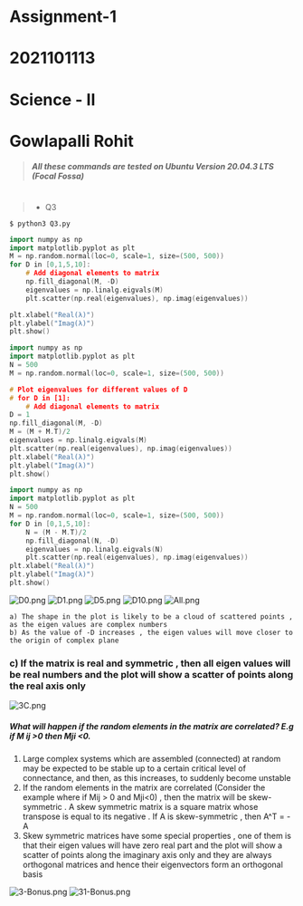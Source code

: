# Assignment-1
# 2021101113
# Science - II
# Gowlapalli Rohit

>##### All these commands are tested on Ubuntu Version 20.04.3 LTS (Focal Fossa) 
```

```

> * Q3

`$ python3 Q3.py`
```cpp
import numpy as np
import matplotlib.pyplot as plt
M = np.random.normal(loc=0, scale=1, size=(500, 500))
for D in [0,1,5,10]:
    # Add diagonal elements to matrix
    np.fill_diagonal(M, -D)
    eigenvalues = np.linalg.eigvals(M)
    plt.scatter(np.real(eigenvalues), np.imag(eigenvalues))

plt.xlabel("Real(λ)")
plt.ylabel("Imag(λ)")
plt.show()
```

```cpp
import numpy as np
import matplotlib.pyplot as plt
N = 500
M = np.random.normal(loc=0, scale=1, size=(500, 500))

# Plot eigenvalues for different values of D
# for D in [1]:
    # Add diagonal elements to matrix
D = 1
np.fill_diagonal(M, -D)
M = (M + M.T)/2
eigenvalues = np.linalg.eigvals(M)
plt.scatter(np.real(eigenvalues), np.imag(eigenvalues))
plt.xlabel("Real(λ)")
plt.ylabel("Imag(λ)")
plt.show()
``` 
```cpp
import numpy as np
import matplotlib.pyplot as plt
N = 500
M = np.random.normal(loc=0, scale=1, size=(500, 500))
for D in [0,1,5,10]:
    N = (M - M.T)/2
    np.fill_diagonal(N, -D)
    eigenvalues = np.linalg.eigvals(N)
    plt.scatter(np.real(eigenvalues), np.imag(eigenvalues))
plt.xlabel("Real(λ)")
plt.ylabel("Imag(λ)")
plt.show()
``` 
![D0.png](D0.png) 
![D1.png](D1.png)
![D5.png](D5.png)
![D10.png](D10.png)
![All.png](All.png) 

```
a) The shape in the plot is likely to be a cloud of scattered points , as the eigen values are complex numbers
b) As the value of -D increases , the eigen values will move closer to the origin of complex plane
```
### c) If the matrix is real and symmetric , then all eigen values will be real numbers and the plot will show a scatter of points along the real axis only

![3C.png](3C.png) 

##### What will happen if the random elements in the matrix are correlated? E.g if M ij >0 then Mji <0.
1. Large complex systems which are assembled (connected) at random may be expected to be stable up to a certain critical level of connectance, and then, as this increases, to suddenly become unstable
2. If the random elements in the matrix are correlated (Consider the example where if Mij > 0 and Mji<0) , then the matrix will be skew-symmetric . A skew symmetric matrix is a square matrix whose transpose is equal to its negative . If A is skew-symmetric , then A^T = -A
3. Skew symmetric matrices have some special properties , one of them is that their eigen values will have zero real part and the plot will show a scatter of points along the imaginary axis only and they are always orthogonal matrices and hence their eigenvectors form an orthogonal basis

![3-Bonus.png](3-Bonus.png) 
![31-Bonus.png](31-Bonus.png)



